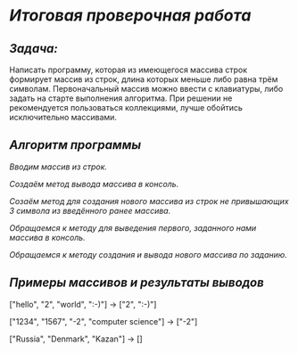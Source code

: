 # ***Итоговая проверочная работа***

## ***Задача:***

Написать программу, которая из имеющегося массива строк формирует массив из строк, длина которых меньше либо равна трём символам. Первоначальный массив можно ввести с клавиатуры, либо задать на старте выполнения алгоритма. При решении не рекомендуется пользоваться коллекциями, лучше обойтись исключительно массивами.

## ***Алгоритм программы***
*Вводим массив из строк.*

*Создаём метод вывода массива в консоль.*

*Созаём метод для создания нового массива из строк не привышающих 3 символа из введённого ранее массива.*

*Обращаемся к методу для выведения первого, заданного нами массива в консоль.*

*Обращаемся к методу создания и вывода нового массива по заданию.*
## ***Примеры массивов и результаты выводов***
["hello", "2", "world", ":-)"] -> ["2", ":-)"]

["1234", "1567", "-2", "computer science"] -> ["-2"]

["Russia", "Denmark", "Kazan"] -> []